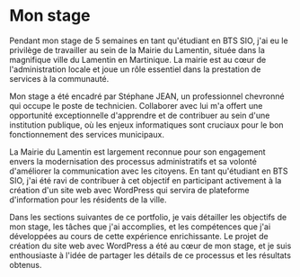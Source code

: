 <h1>Mon stage</h1>

Pendant mon stage de 5 semaines en tant qu'étudiant en BTS SIO, j'ai eu le privilège de travailler au sein de la Mairie du Lamentin, située dans la magnifique ville du Lamentin en Martinique. La mairie est au cœur de l'administration locale et joue un rôle essentiel dans la prestation de services à la communauté.

Mon stage a été encadré par Stéphane JEAN, un professionnel chevronné qui occupe le poste de technicien. Collaborer avec lui m'a offert une opportunité exceptionnelle d'apprendre et de contribuer au sein d'une institution publique, où les enjeux informatiques sont cruciaux pour le bon fonctionnement des services municipaux.

La Mairie du Lamentin est largement reconnue pour son engagement envers la modernisation des processus administratifs et sa volonté d'améliorer la communication avec les citoyens. En tant qu'étudiant en BTS SIO, j'ai été ravi de contribuer à cet objectif en participant activement à la création d'un site web avec WordPress qui servira de plateforme d'information pour les résidents de la ville.

Dans les sections suivantes de ce portfolio, je vais détailler les objectifs de mon stage, les tâches que j'ai accomplies, et les compétences que j'ai développées au cours de cette expérience enrichissante. Le projet de création du site web avec WordPress a été au cœur de mon stage, et je suis enthousiaste à l'idée de partager les détails de ce processus et les résultats obtenus.